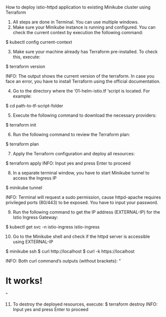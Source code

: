 How to deploy istio-httpd application 
to existing Minikube cluster using Terraform

1)	All steps are done in Terminal. You can use multiple windows.
2)	Make sure your Minikube instance is running and configured. You can check the current context by execution the following command: 

$ kubectl config current-context

3)	Make sure your machine already has Terraform pre-installed. To check this, execute:

$ terraform version 

INFO: The output shows the current version of the terraform. In case you face an error, you have to install Terraform using the official documentation.

4)	Go to the directory where the ‘01-helm-istio.tf ‘script is located. For example:

$ cd path-to-tf-script-folder

5)	Execute the following command to download the necessary providers:

$ terraform init

6)	Run the following command to review the Terraform plan:

$ terraform plan

7)	Apply the Terraform configuration and deploy all resources:

$ terraform apply
INFO: Input yes and press Enter to proceed

8)	In a separate terminal window, you have to start Minikube tunnel to access the Ingress IP

$ minikube tunnel 

INFO: Terminal will request a sudo permission, cause httpd-apache requires privileged ports (80/443) to be exposed. You have to input your password.

9)	Run the following command to get the IP address (EXTERNAL-IP) for the Istio Ingress Gateway:

$ kubectl get svc -n istio-ingress istio-ingress


10)	Go to the Minikube shell and check if the httpd server is accessible using EXTERNAL-IP

$ minikube ssh
$ curl http://localhost
$ curl -k https://localhost

INFO: Both curl command’s outputs (without brackets): 
“<html><body><h1>It works!</h1></body></html>”

11)	To destroy the deployed resources, execute:
$ terraform destroy
INFO: Input yes and press Enter to proceed



